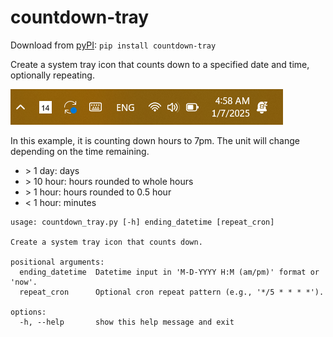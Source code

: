 # countdown-tray

Download from [pyPI](https://pypi.org/project/countdown-tray/): `pip install countdown-tray`

Create a system tray icon that counts down to a specified date and time, optionally repeating.

![countdown-tray](https://raw.githubusercontent.com/funblaster22/countdown-tray/refs/heads/main/docs/demo.png)

In this example, it is counting down hours to 7pm. The unit will change depending on the time remaining.

- \> 1 day: days
- \> 10 hour: hours rounded to whole hours
- \> 1 hour: hours rounded to 0.5 hour
- < 1 hour: minutes

```
usage: countdown_tray.py [-h] ending_datetime [repeat_cron]

Create a system tray icon that counts down.

positional arguments:
  ending_datetime  Datetime input in 'M-D-YYYY H:M (am/pm)' format or 'now'.
  repeat_cron      Optional cron repeat pattern (e.g., '*/5 * * * *').

options:
  -h, --help       show this help message and exit
```
